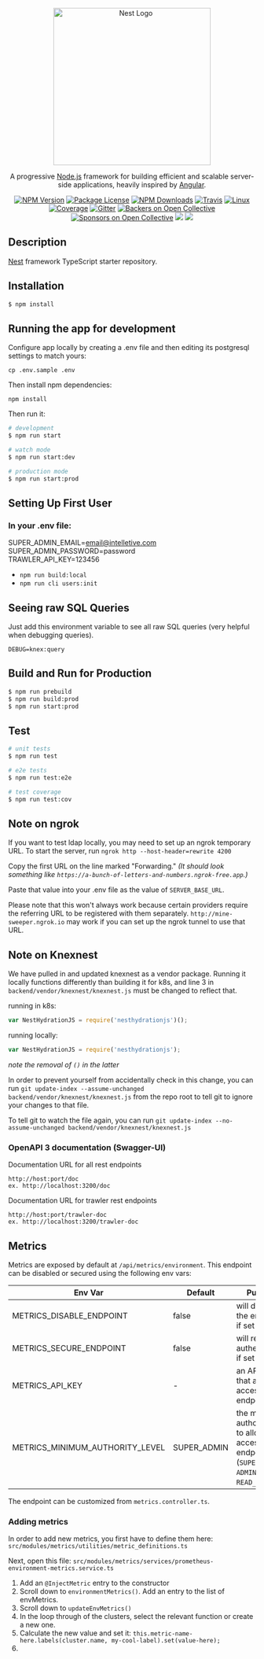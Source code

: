 <p align="center">
  <a href="http://nestjs.com/" target="blank"><img src="https://nestjs.com/img/logo_text.svg" width="320" alt="Nest Logo" /></a>
</p>

[travis-image]: https://api.travis-ci.org/nestjs/nest.svg?branch=master
[travis-url]: https://travis-ci.org/nestjs/nest
[linux-image]: https://img.shields.io/travis/nestjs/nest/master.svg?label=linux
[linux-url]: https://travis-ci.org/nestjs/nest
  
  <p align="center">A progressive <a href="http://nodejs.org" target="blank">Node.js</a> framework for building efficient and scalable server-side applications, heavily inspired by <a href="https://angular.io" target="blank">Angular</a>.</p>
    <p align="center">
<a href="https://www.npmjs.com/~nestjscore"><img src="https://img.shields.io/npm/v/@nestjs/core.svg" alt="NPM Version" /></a>
<a href="https://www.npmjs.com/~nestjscore"><img src="https://img.shields.io/npm/l/@nestjs/core.svg" alt="Package License" /></a>
<a href="https://www.npmjs.com/~nestjscore"><img src="https://img.shields.io/npm/dm/@nestjs/core.svg" alt="NPM Downloads" /></a>
<a href="https://travis-ci.org/nestjs/nest"><img src="https://api.travis-ci.org/nestjs/nest.svg?branch=master" alt="Travis" /></a>
<a href="https://travis-ci.org/nestjs/nest"><img src="https://img.shields.io/travis/nestjs/nest/master.svg?label=linux" alt="Linux" /></a>
<a href="https://coveralls.io/github/nestjs/nest?branch=master"><img src="https://coveralls.io/repos/github/nestjs/nest/badge.svg?branch=master#5" alt="Coverage" /></a>
<a href="https://gitter.im/nestjs/nestjs?utm_source=badge&utm_medium=badge&utm_campaign=pr-badge&utm_content=body_badge"><img src="https://badges.gitter.im/nestjs/nestjs.svg" alt="Gitter" /></a>
<a href="https://opencollective.com/nest#backer"><img src="https://opencollective.com/nest/backers/badge.svg" alt="Backers on Open Collective" /></a>
<a href="https://opencollective.com/nest#sponsor"><img src="https://opencollective.com/nest/sponsors/badge.svg" alt="Sponsors on Open Collective" /></a>
  <a href="https://paypal.me/kamilmysliwiec"><img src="https://img.shields.io/badge/Donate-PayPal-dc3d53.svg"/></a>
  <a href="https://twitter.com/nestframework"><img src="https://img.shields.io/twitter/follow/nestframework.svg?style=social&label=Follow"></a>
</p>
  <!--[![Backers on Open Collective](https://opencollective.com/nest/backers/badge.svg)](https://opencollective.com/nest#backer)
  [![Sponsors on Open Collective](https://opencollective.com/nest/sponsors/badge.svg)](https://opencollective.com/nest#sponsor)-->

## Description

[Nest](https://github.com/nestjs/nest) framework TypeScript starter repository.

## Installation

```bash
$ npm install
```

## Running the app for development

Configure app locally by creating a .env file and then editing its postgresql settings to match yours:

    cp .env.sample .env

Then install npm dependencies: 

    npm install

Then run it: 

```bash
# development
$ npm run start

# watch mode
$ npm run start:dev

# production mode
$ npm run start:prod
```

## Setting Up First User
### In your .env file:
SUPER_ADMIN_EMAIL=email@intelletive.com  
SUPER_ADMIN_PASSWORD=password  
TRAWLER_API_KEY=123456
* `npm run build:local`
* `npm run cli users:init`

## Seeing raw SQL Queries

Just add this environment variable to see all raw SQL queries (very helpful when debugging queries). 

    DEBUG=knex:query

## Build and Run for Production

```bash
$ npm run prebuild
$ npm run build:prod
$ npm run start:prod
```

## Test

```bash
# unit tests
$ npm run test

# e2e tests
$ npm run test:e2e

# test coverage
$ npm run test:cov
```

## Note on ngrok
If you want to test ldap locally, you may need to set up an ngrok temporary URL.
To start the server, run `ngrok http --host-header=rewrite 4200`

Copy the first URL on the line marked "Forwarding."
_(It should look something like `https://a-bunch-of-letters-and-numbers.ngrok-free.app`.)_

Paste that value into your .env file as the value of `SERVER_BASE_URL`.

Please note that this won't always work because certain providers require the referring
URL to be registered with them separately. `http://mine-sweeper.ngrok.io` may work if
you can set up the ngrok tunnel to use that URL.


## Note on Knexnest
We have pulled in and updated knexnest as a vendor package.
Running it locally functions differently than building it for k8s,
and line 3 in `backend/vendor/knexnest/knexnest.js` must be changed to reflect that.

running in k8s:
```javascript
var NestHydrationJS = require('nesthydrationjs')();
```

running locally:
```javascript
var NestHydrationJS = require('nesthydrationjs');
```
_note the removal of `()` in the latter_

In order to prevent yourself from accidentally check in this change,
you can run `git update-index --assume-unchanged backend/vendor/knexnest/knexnest.js`
from the repo root to tell git to ignore your changes to that file.

To tell git to watch the file again, you can run `git update-index --no-assume-unchanged backend/vendor/knexnest/knexnest.js`

### OpenAPI 3 documentation (Swagger-UI)
Documentation URL for all rest endpoints
```
http://host:port/doc
ex. http://localhost:3200/doc
```
Documentation URL for trawler rest endpoints
```
http://host:port/trawler-doc
ex. http://localhost:3200/trawler-doc
```

## Metrics
Metrics are exposed by default at `/api/metrics/environment`.
This endpoint can be disabled or secured using the following env vars:

| Env Var                         | Default     | Purpose                                                                                              |
|---------------------------------|-------------|------------------------------------------------------------------------------------------------------|
| METRICS_DISABLE_ENDPOINT        | false       | will disable the endpoint if set to "true"                                                           |
| METRICS_SECURE_ENDPOINT         | false       | will require authentication if set to "true"                                                         |
| METRICS_API_KEY                 | -           | an API key that allows access to the endpoint                                                        |
| METRICS_MINIMUM_AUTHORITY_LEVEL | SUPER_ADMIN | the minimum authority level to allow access to the endpoint (`SUPER_ADMIN`, `ADMIN`, or `READ_ONLY`) |

The endpoint can be customized from `metrics.controller.ts`.

### Adding metrics
In order to add new metrics, you first have to define them here:
`src/modules/metrics/utilities/metric_definitions.ts`

Next, open this file:
`src/modules/metrics/services/prometheus-environment-metrics.service.ts`

1. Add an `@InjectMetric` entry to the constructor
2. Scroll down to `environmentMetrics()`. Add an entry to the list of envMetrics.
3. Scroll down to `updateEnvMetrics()`
4. In the loop through of the clusters, select the relevant function or create a new one.
5. Calculate the new value and set it: `this.metric-name-here.labels(cluster.name, my-cool-label).set(value-here);`
6.
